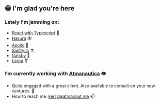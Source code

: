 ## 😁 I'm glad you're here

### Lately I'm jamming on:
- [React with Typescript](https://www.typescriptlang.org/docs/handbook/react.html) 🧱
- [Hasura](https://hasura.io/) 🕸
- [Apollo](https://www.apollographql.com/docs) 🌱
- [Sanity.io](https://www.sanity.io/docs) ⚗
- [Gatsby](https://www.gatsbyjs.org/) 🦄
- [Lerna](https://lerna.js.org/) ⚧

### I’m currently working with [Atmanautica](https://www.atmanautica.com) 👁
- Quite engaged with a great client. Also available to consult on your new ventures. 💬
- How to reach me: [kerry@atmanaut.me](mailto:kerry@atmanaut.me) 📫

<!--
**krry/krry** is a ✨ _special_ ✨ repository because its `README.md` (this file) appears on your GitHub profile.

Here are some ideas to get you started:

- 👯 I’m looking to collaborate on ...
- 🤔 I’m looking for help with ...
- 😄 Pronouns: we/us/our
- ⚡ Fun fact: ...
-->
